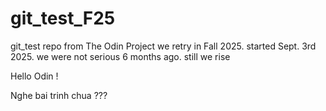 # git_test_F25
git_test repo from The Odin Project we retry in Fall 2025. started Sept. 3rd 2025. we were not serious 6 months ago. still we rise



Hello Odin ! 

Nghe bai trinh chua ???

